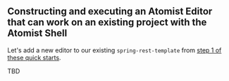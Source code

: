 ## Constructing and executing an Atomist Editor that can work on an existing project with the Atomist Shell

Let's add a new editor to our existing `spring-rest-template` from [step 1 of these quick starts](getting-started-with-the-shell.md).

TBD
